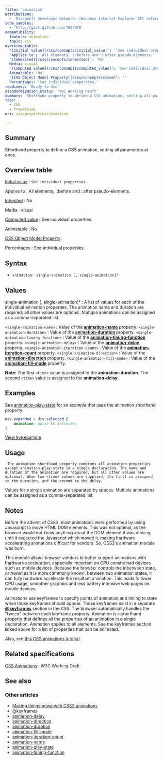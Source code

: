 ```yaml
---
title: 'animation'
attributions:
  - 'Microsoft Developer Network: [Windows Internet Explorer API reference Article](http://msdn.microsoft.com/en-us/library/ie/hh828809%28v=vs.85%29.aspx)'
code_samples:
  - 'http://gist.github.com/7044978'
compatibility:
  feature: animation
  topic: css
overview_table:
  '[Initial value](/css/concepts/initial_value)': '`See individual properties.`'
  'Applies to': 'All elements, ::before and ::after pseudo-elements.'
  '[Inherited](/css/concepts/inherited)': 'No'
  Media: visual
  '[Computed value](/css/concepts/computed_value)': 'See individual properties.'
  Animatable: 'No'
  '[CSS Object Model Property](/css/concepts/cssom)': ''
  Percentages: 'See individual properties.'
readiness: 'Ready to Use'
standardization_status: 'W3C Working Draft'
summary: 'Shorthand property to define a CSS animation, setting all parameters at once.'
tags:
  - CSS
  - Properties
uri: css/properties/animation

---
```

## Summary

Shorthand property to define a CSS animation, setting all parameters at once.

## Overview table

[Initial value](/css/concepts/initial_value)
:   `See individual properties.`

Applies to
:   All elements, ::before and ::after pseudo-elements.

[Inherited](/css/concepts/inherited)
:   No

Media
:   visual

[Computed value](/css/concepts/computed_value)
:   See individual properties.

Animatable
:   No

[CSS Object Model Property](/css/concepts/cssom)
:

Percentages
:   See individual properties.

## Syntax

-   `animation: single-animation [, single-animation]*`

## Values

single-animation [, single-animation]\*
:   A list of values for each of the individual animation properties. The animation name and duration are required; all other values are optional. Multiple animations can be assigned as a comma-separated list.

`<single-animation-name>`
:   Value of the [**animation-name**](/css/properties/animation-name) property.
`<single-animation-duration>`
:   Value of the [**animation-duration**](/css/properties/animation-duration) property.
`<single-animation-timing-function>`
:   Value of the [**animation-timing-function**](/css/properties/animation-timing-function) property.
`<single-animation-delay>`
:   Value of the [**animation-delay**](/css/properties/animation-delay) property.
`<single-animation-iteration-count>`
:   Value of the [**animation-iteration-count**](/css/properties/animation-iteration-count) property.
`<single-animation-direction>`
:   Value of the [**animation-direction**](/css/properties/animation-direction) property.
`<single-animation-fill-mode>`
:   Value of the [**animation-fill-mode**](/css/properties/animation-fill-mode) property.

**Note:** The first `<time>` value is assigned to the **animation-duration**. The second `<time>` value is assigned to the **animation-delay**.

## Examples

See [animation-play-state](/css/properties/animation-play-state) for an example that uses the animation shorthand property.

``` css
nav.expanded > div.selected {
    animation: pulse 1s infinite;
}
```

[View live example](http://code.webplatform.org/gist/7044978)

## Usage

     The animation shorthand property combines all animation properties except animation-play-state in a single declaration. The name and duration of the animation are required, but all other values are optional. When two <time> values are supplied, the first is assigned to the duration, and the second to the delay.

Values for a single animation are separated by spaces. Multiple animations can be assigned as a comma-separated list.

## Notes

Before the advent of CSS3, most animations were performed by using Javascript to move HTML DOM elements. This was not optimal, as the browser would not know anything about the DOM element it was moving until it executed the Javascript which moved it, making hardware accelerating animations difficult for vendors. So, CSS3's animation module was born.

This module allows browser vendors to better support animations with hardware acceleration, especially important on CPU constrained devices such as mobile devices. Because the browser controls the inbetween state, or *tween* as it is more commonly known, between two animation states, it can fully hardware accelerate the resultant animation. This leads to lower CPU usage, smoother graphics and less battery intensive web pages on mobile devices.

Animations use keyframes to specify points of animation and timing to state when those keyframes should appear. Those keyframes exist in a separate [**@keyframes**](/css/atrules/@keyframes) section in the CSS. The browser automatically handles the "tween" between each keyframe property. Animation is a shorthand property that defines all the properties of an animation in a single declaration. Animation applies to all elements. See the keyframes section linked above for a list of properties that can be animated.

Also, see [this CSS animations tutorial](/tutorials/css_animations).

## Related specifications

[CSS Animations](http://www.w3.org/TR/css3-animations/)
:   W3C Working Draft

## See also

### Other articles

-   [Making things move with CSS3 animations](/tutorials/css_animations)
-   [@keyframes](/css/atrules/@keyframes)
-   [animation-delay](/css/properties/animation-delay)
-   [animation-direction](/css/properties/animation-direction)
-   [animation-duration](/css/properties/animation-duration)
-   [animation-fill-mode](/css/properties/animation-fill-mode)
-   [animation-iteration-count](/css/properties/animation-iteration-count)
-   [animation-name](/css/properties/animation-name)
-   [animation-play-state](/css/properties/animation-play-state)
-   [animation-timing-function](/css/properties/animation-timing-function)
